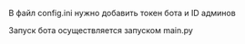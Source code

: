 В файл config.ini нужно добавить токен бота и ID админов

Запуск бота осуществляется запуском main.py
